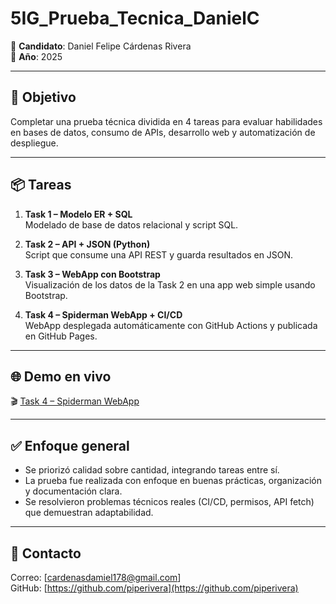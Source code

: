 # 5IG_Prueba_Tecnica_DanielC


👤 **Candidato**: Daniel Felipe Cárdenas Rivera  
📅 **Año**: 2025

---

## 🎯 Objetivo

Completar una prueba técnica dividida en 4 tareas para evaluar habilidades en bases de datos, consumo de APIs, desarrollo web y automatización de despliegue.

---

## 📦 Tareas

1. **Task 1 – Modelo ER + SQL**  
   Modelado de base de datos relacional y script SQL.

2. **Task 2 – API + JSON (Python)**  
   Script que consume una API REST y guarda resultados en JSON.

3. **Task 3 – WebApp con Bootstrap**  
   Visualización de los datos de la Task 2 en una app web simple usando Bootstrap.

4. **Task 4 – Spiderman WebApp + CI/CD**  
   WebApp desplegada automáticamente con GitHub Actions y publicada en GitHub Pages.

---

## 🌐 Demo en vivo

🎬 [Task 4 – Spiderman WebApp](https://piperivera.github.io/Task4_Spiderman_CICD)

---

## ✅ Enfoque general

- Se priorizó calidad sobre cantidad, integrando tareas entre sí.
- La prueba fue realizada con enfoque en buenas prácticas, organización y documentación clara.
- Se resolvieron problemas técnicos reales (CI/CD, permisos, API fetch) que demuestran adaptabilidad.

---

## 📩 Contacto

Correo: [cardenasdamiel178@gmail.com]  
GitHub: [https://github.com/piperivera](https://github.com/piperivera)
